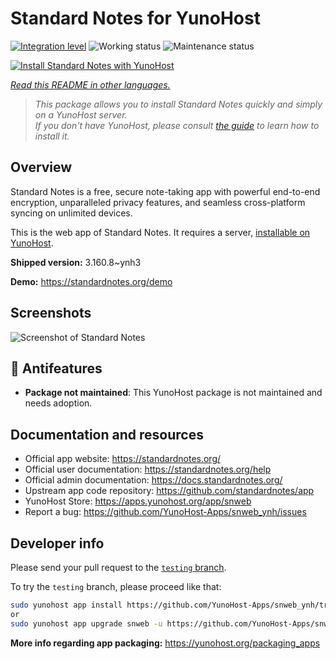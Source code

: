 <!--
N.B.: This README was automatically generated by <https://github.com/YunoHost/apps/tree/master/tools/readme_generator>
It shall NOT be edited by hand.
-->

# Standard Notes for YunoHost

[![Integration level](https://dash.yunohost.org/integration/snweb.svg)](https://dash.yunohost.org/appci/app/snweb) ![Working status](https://ci-apps.yunohost.org/ci/badges/snweb.status.svg) ![Maintenance status](https://ci-apps.yunohost.org/ci/badges/snweb.maintain.svg)

[![Install Standard Notes with YunoHost](https://install-app.yunohost.org/install-with-yunohost.svg)](https://install-app.yunohost.org/?app=snweb)

*[Read this README in other languages.](./ALL_README.md)*

> *This package allows you to install Standard Notes quickly and simply on a YunoHost server.*  
> *If you don't have YunoHost, please consult [the guide](https://yunohost.org/install) to learn how to install it.*

## Overview

Standard Notes is a free, secure note-taking app with powerful end-to-end encryption, unparalleled privacy features, and seamless cross-platform syncing on unlimited devices. 

This is the web app of Standard Notes. It requires a server, [installable on YunoHost](https://github.com/YunoHost-Apps/snserver_ynh).


**Shipped version:** 3.160.8~ynh3

**Demo:** <https://standardnotes.org/demo>

## Screenshots

![Screenshot of Standard Notes](./doc/screenshots/standard_notes.png)

## :red_circle: Antifeatures

- **Package not maintained**: This YunoHost package is not maintained and needs adoption.

## Documentation and resources

- Official app website: <https://standardnotes.org/>
- Official user documentation: <https://standardnotes.org/help>
- Official admin documentation: <https://docs.standardnotes.org/>
- Upstream app code repository: <https://github.com/standardnotes/app>
- YunoHost Store: <https://apps.yunohost.org/app/snweb>
- Report a bug: <https://github.com/YunoHost-Apps/snweb_ynh/issues>

## Developer info

Please send your pull request to the [`testing` branch](https://github.com/YunoHost-Apps/snweb_ynh/tree/testing).

To try the `testing` branch, please proceed like that:

```bash
sudo yunohost app install https://github.com/YunoHost-Apps/snweb_ynh/tree/testing --debug
or
sudo yunohost app upgrade snweb -u https://github.com/YunoHost-Apps/snweb_ynh/tree/testing --debug
```

**More info regarding app packaging:** <https://yunohost.org/packaging_apps>
